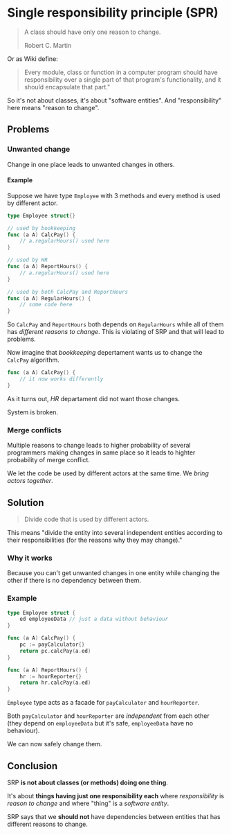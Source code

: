 # Single responsibility principle (SPR)

> A class should have only one reason to change.
>
> Robert C. Martin

Or as Wiki define:

> Every module, class or function in a computer program should have responsibility over a single part of that program's functionality, and it should encapsulate that part."

So it's not about classes, it's about "software entities". And "responsibility" here means "reason to change".

## Problems

### Unwanted change

Change in one place leads to unwanted changes in others.

#### Example

Suppose we have type `Employee` with 3 methods and every method is used by different actor.

```go
type Employee struct{}

// used by bookkeeping
func (a A) CalcPay() {
    // a.regularHours() used here
}

// used by HR
func (a A) ReportHours() {
    // a.regularHours() used here
}

// used by both CalcPay and ReportHours
func (a A) RegularHours() {
    // some code here
}
```

So `CalcPay` and `ReportHours` both depends on `RegularHours` while all of them has _different reasons to change_.
This is violating of SRP and that will lead to problems.

Now imagine that _bookkeeping_ depertament wants us to change the `CalcPay` algorithm.

```go
func (a A) CalcPay() {
    // it now works differently
}
```

As it turns out, _HR_ departament did not want those changes.

System is broken.

### Merge conflicts

Multiple reasons to change leads to higher probability of several programmers making changes in same place so it leads to highter probability of merge conflict.

We let the code be used by different actors at the same time. We _bring actors together_.

## Solution

> Divide code that is used by different actors.

This means "divide the entity into several independent entities according to their responsibilities (for the reasons why they may change)."

### Why it works

Because you can't get unwanted changes in one entity while changing the other if there is no dependency between them.

### Example

```go
type Employee struct {
    ed employeeData // just a data without behaviour
}

func (a A) CalcPay() {
    pc := payCalculator{}
    return pc.calcPay(a.ed)
}

func (a A) ReportHours() {
    hr := hourReporter{}
    return hr.calcPay(a.ed)
}
```

`Employee` type acts as a facade for `payCalculator` and `hourReporter`.

Both `payCalculator` and `hourReporter` are _independent_ from each other (they depend on `employeeData` but it's safe, `employeeData` have no behaviour).

We can now safely change them.

## Conclusion

SRP **is not about classes (or methods) doing one thing**.

It's about **things having just one responsibility each** where _responsibility_ is _reason to change_ and where "thing" is a _software entity_.

SRP says that we **should not** have dependencies between entities that has different reasons to change.
